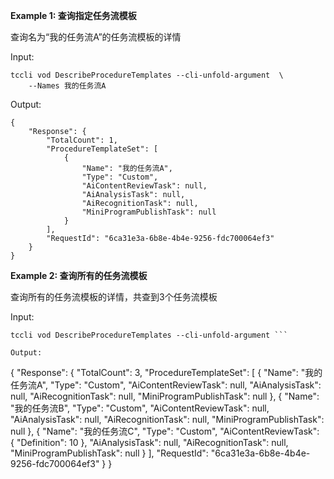 **Example 1: 查询指定任务流模板**

查询名为“我的任务流A”的任务流模板的详情

Input: 

```
tccli vod DescribeProcedureTemplates --cli-unfold-argument  \
    --Names 我的任务流A
```

Output: 
```
{
    "Response": {
        "TotalCount": 1,
        "ProcedureTemplateSet": [
            {
                "Name": "我的任务流A",
                "Type": "Custom",
                "AiContentReviewTask": null,
                "AiAnalysisTask": null,
                "AiRecognitionTask": null,
                "MiniProgramPublishTask": null
            }
        ],
        "RequestId": "6ca31e3a-6b8e-4b4e-9256-fdc700064ef3"
    }
}
```

**Example 2: 查询所有的任务流模板**

查询所有的任务流模板的详情，共查到3个任务流模板

Input: 

```
tccli vod DescribeProcedureTemplates --cli-unfold-argument ```

Output: 
```
{
    "Response": {
        "TotalCount": 3,
        "ProcedureTemplateSet": [
            {
                "Name": "我的任务流A",
                "Type": "Custom",
                "AiContentReviewTask": null,
                "AiAnalysisTask": null,
                "AiRecognitionTask": null,
                "MiniProgramPublishTask": null
            },
            {
                "Name": "我的任务流B",
                "Type": "Custom",
                "AiContentReviewTask": null,
                "AiAnalysisTask": null,
                "AiRecognitionTask": null,
                "MiniProgramPublishTask": null
            },
            {
                "Name": "我的任务流C",
                "Type": "Custom",
                "AiContentReviewTask": {
                    "Definition": 10
                },
                "AiAnalysisTask": null,
                "AiRecognitionTask": null,
                "MiniProgramPublishTask": null
            }
        ],
        "RequestId": "6ca31e3a-6b8e-4b4e-9256-fdc700064ef3"
    }
}
```

